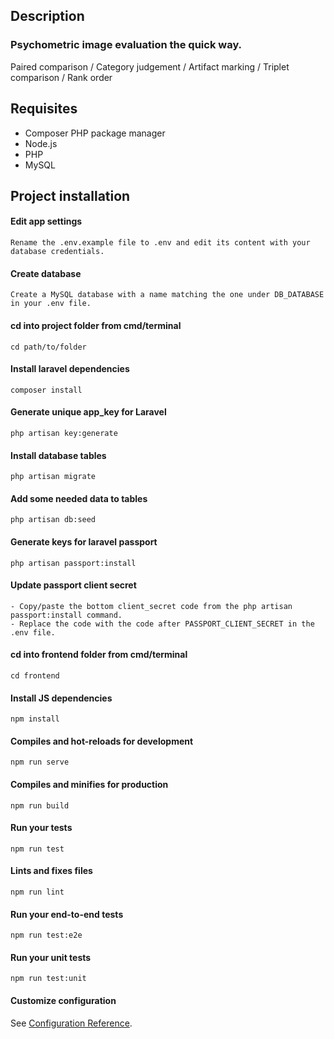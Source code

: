 ## Description
### Psychometric image evaluation the quick way.

Paired comparison / Category judgement / Artifact marking /
Triplet comparison / Rank order

## Requisites
* Composer PHP package manager
* Node.js
* PHP
* MySQL

## Project installation

#### Edit app settings
```
Rename the .env.example file to .env and edit its content with your database credentials.
```

#### Create database
```
Create a MySQL database with a name matching the one under DB_DATABASE in your .env file.
```

#### cd into project folder from cmd/terminal
```
cd path/to/folder
```

#### Install laravel dependencies
```
composer install
```

#### Generate unique app_key for Laravel
```
php artisan key:generate
```

#### Install database tables
```
php artisan migrate
```

#### Add some needed data to tables
```
php artisan db:seed
```

#### Generate keys for laravel passport
```
php artisan passport:install
```

#### Update passport client secret
```
- Copy/paste the bottom client_secret code from the php artisan passport:install command.
- Replace the code with the code after PASSPORT_CLIENT_SECRET in the .env file.
```

#### cd into frontend folder from cmd/terminal
```
cd frontend
```

#### Install JS dependencies
```
npm install
```

#### Compiles and hot-reloads for development
```
npm run serve
```

#### Compiles and minifies for production
```
npm run build
```

#### Run your tests
```
npm run test
```

#### Lints and fixes files
```
npm run lint
```

#### Run your end-to-end tests
```
npm run test:e2e
```

#### Run your unit tests
```
npm run test:unit
```

#### Customize configuration
See [Configuration Reference](https://cli.vuejs.org/config/).
